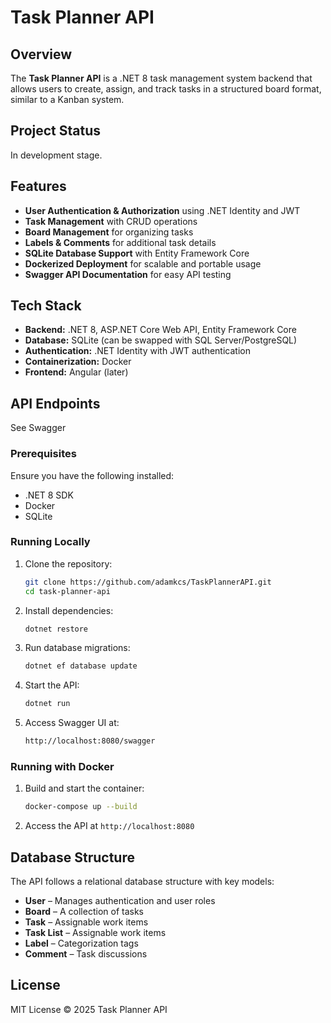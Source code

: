 ﻿# Task Planner API

## Overview
The **Task Planner API** is a .NET 8 task management system backend that allows users to create, assign, and track tasks in a structured board format, similar to a Kanban system.

## Project Status
In development stage.

## Features
- **User Authentication & Authorization** using .NET Identity and JWT
- **Task Management** with CRUD operations
- **Board Management** for organizing tasks
- **Labels & Comments** for additional task details
- **SQLite Database Support** with Entity Framework Core
- **Dockerized Deployment** for scalable and portable usage
- **Swagger API Documentation** for easy API testing

## Tech Stack
- **Backend:** .NET 8, ASP.NET Core Web API, Entity Framework Core
- **Database:** SQLite (can be swapped with SQL Server/PostgreSQL)
- **Authentication:** .NET Identity with JWT authentication
- **Containerization:** Docker
- **Frontend:** Angular (later)

## API Endpoints
See Swagger

### Prerequisites
Ensure you have the following installed:
- .NET 8 SDK
- Docker
- SQLite

### Running Locally
1. Clone the repository:
   ```sh
   git clone https://github.com/adamkcs/TaskPlannerAPI.git
   cd task-planner-api
   ```
2. Install dependencies:
   ```sh
   dotnet restore
   ```
3. Run database migrations:
   ```sh
   dotnet ef database update
   ```
4. Start the API:
   ```sh
   dotnet run
   ```
5. Access Swagger UI at:
   ```sh
   http://localhost:8080/swagger
   ```

### Running with Docker
1. Build and start the container:
   ```sh
   docker-compose up --build
   ```
2. Access the API at `http://localhost:8080`

## Database Structure

The API follows a relational database structure with key models:

- **User** – Manages authentication and user roles
- **Board** – A collection of tasks
- **Task** – Assignable work items
- **Task List** – Assignable work items
- **Label** – Categorization tags
- **Comment** – Task discussions

## License
MIT License © 2025 Task Planner API